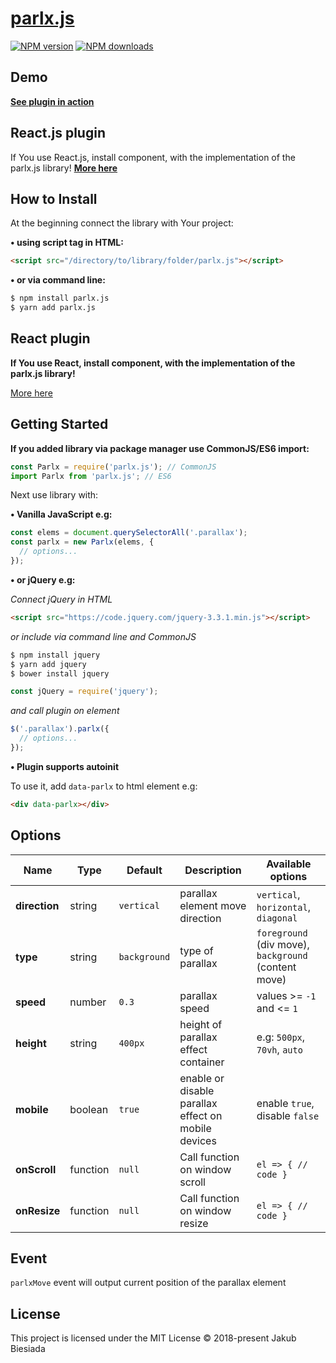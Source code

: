 # [parlx.js](https://github.com/jb1905/parlx.js)

[![NPM version](http://img.shields.io/npm/v/parlx.js.svg?style=flat-square)](https://www.npmjs.com/package/parlx.js)
[![NPM downloads](http://img.shields.io/npm/dm/parlx.js.svg?style=flat-square)](https://www.npmjs.com/package/parlx.js)

## Demo
**[See plugin in action](https://jb1905.github.io/parlx.js/)**

## React.js plugin
If You use React.js, install component, with the implementation of the parlx.js library!
**[More here](https://github.com/JB1905/react-parlx/)**

## How to Install
At the beginning connect the library with Your project:

**&bull; using script tag in HTML:**
```html
<script src="/directory/to/library/folder/parlx.js"></script>
```

**&bull; or via command line:**
```sh
$ npm install parlx.js
$ yarn add parlx.js
```

## React plugin
**If You use React, install component, with the implementation of the parlx.js library!**

[More here](https://www.npmjs.com/package/react-parlx)

## Getting Started
**If you added library via package manager use CommonJS/ES6 import:**
```js
const Parlx = require('parlx.js'); // CommonJS
import Parlx from 'parlx.js'; // ES6
```

Next use library with:

**&bull; Vanilla JavaScript e.g:**
```js
const elems = document.querySelectorAll('.parallax');
const parlx = new Parlx(elems, {
  // options...
});
```

**&bull; or jQuery e.g:**

*Connect jQuery in HTML*
```html
<script src="https://code.jquery.com/jquery-3.3.1.min.js"></script>
```

*or include via command line and CommonJS*
```sh
$ npm install jquery
$ yarn add jquery
$ bower install jquery
```

```js
const jQuery = require('jquery');
```

*and call plugin on element*
```js
$('.parallax').parlx({
  // options...
});
```

**&bull; Plugin supports autoinit**

To use it, add `data-parlx` to html element e.g:
```html
<div data-parlx></div>
```

## Options
Name | Type | Default | Description | Available options
-|-|-|-|-
**direction** | string | `vertical` | parallax element move direction | `vertical`, `horizontal`, `diagonal`
**type** | string | `background` | type of parallax | `foreground` (div move), `background` (content move)
**speed** | number | `0.3` | parallax speed | values >= `-1` and <= `1`
**height** | string | `400px` | height of parallax effect container | e.g: `500px`, `70vh`, `auto`
**mobile** | boolean | `true` | enable or disable parallax effect on mobile devices | enable `true`, disable `false`
**onScroll** | function | `null` | Call function on  window scroll | `el => { // code }`
**onResize** | function | `null` | Call function on  window resize | `el => { // code }`

## Event
`parlxMove` event will output current position of the parallax element

## License
This project is licensed under the MIT License © 2018-present Jakub Biesiada
